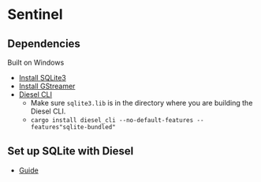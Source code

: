 # Sentinel

## Dependencies

Built on Windows

* [Install SQLite3](https://gist.github.com/zeljic/d8b542788b225b1bcb5fce169ee28c55)
* [Install GStreamer](https://stackoverflow.com/questions/63026758/cannot-compile-gstreamer-on-windows-because-it-is-missing-glib-2-0)
* [Diesel CLI](https://lib.rs/crates/diesel_cli)
  - Make sure `sqlite3.lib` is in the directory where you are building the Diesel CLI.
  - `cargo install diesel_cli --no-default-features --features"sqlite-bundled"`

## Set up SQLite with Diesel

* [Guide](https://erwabook.com/intro/set-up-orm-database.html)
